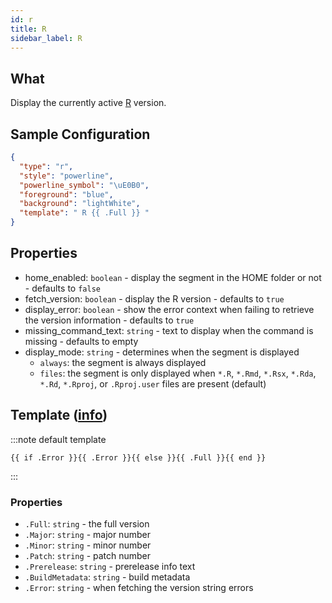 ```yaml
---
id: r
title: R
sidebar_label: R
---
```


## What

Display the currently active [R][r-homepage] version.

## Sample Configuration

```json
{
  "type": "r",
  "style": "powerline",
  "powerline_symbol": "\uE0B0",
  "foreground": "blue",
  "background": "lightWhite",
  "template": " R {{ .Full }} "
}
```

## Properties

- home_enabled: `boolean` - display the segment in the HOME folder or not - defaults to `false`
- fetch_version: `boolean` - display the R version - defaults to `true`
- display_error: `boolean` - show the error context when failing to retrieve the version information - defaults to `true`
- missing_command_text: `string` - text to display when the command is missing - defaults to empty
- display_mode: `string` - determines when the segment is displayed
  - `always`: the segment is always displayed
  - `files`: the segment is only displayed when `*.R`, `*.Rmd`, `*.Rsx`, `*.Rda`, `*.Rd`, `*.Rproj`, or `.Rproj.user`
    files are present (default)

## Template ([info][templates])

:::note default template

``` template
{{ if .Error }}{{ .Error }}{{ else }}{{ .Full }}{{ end }}
```

:::

### Properties

- `.Full`: `string` - the full version
- `.Major`: `string` - major number
- `.Minor`: `string` - minor number
- `.Patch`: `string` - patch number
- `.Prerelease`: `string` - prerelease info text
- `.BuildMetadata`: `string` - build metadata
- `.Error`: `string` - when fetching the version string errors

[templates]: /docs/config-templates
[r-homepage]: https://www.r-project.org/

